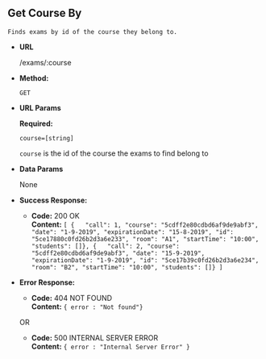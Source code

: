 **Get Course By**
----
    Finds exams by id of the course they belong to.
* **URL**

  /exams/:course
  
* **Method:**

  `GET`
  
*  **URL Params**

   **Required:**
 
   `course=[string]`
   
   `course` is the id of the course the exams to find belong to 


* **Data Params**

    None

* **Success Response:**

  * **Code:** 200 OK <br />
    **Content:** `[
    {   "call": 1,
        "course": "5cdff2e80cdbd6af9de9abf3",
        "date": "1-9-2019",
        "expirationDate": "15-8-2019",
        "id": "5ce17880c0fd26b2d3a6e233",
        "room": "A1",
        "startTime": "10:00",
        "students": []},
    {   "call": 2,
        "course": "5cdff2e80cdbd6af9de9abf3",
        "date": "15-9-2019",
        "expirationDate": "1-9-2019",
        "id": "5ce17b39c0fd26b2d3a6e234",
        "room": "B2",
        "startTime": "10:00",
        "students": []}
    ]`
 
* **Error Response:**

  * **Code:** 404 NOT FOUND <br />
    **Content:** `{ error : "Not found"}`

  OR

  * **Code:** 500 INTERNAL SERVER ERROR <br />
    **Content:** `{ error : "Internal Server Error" }`